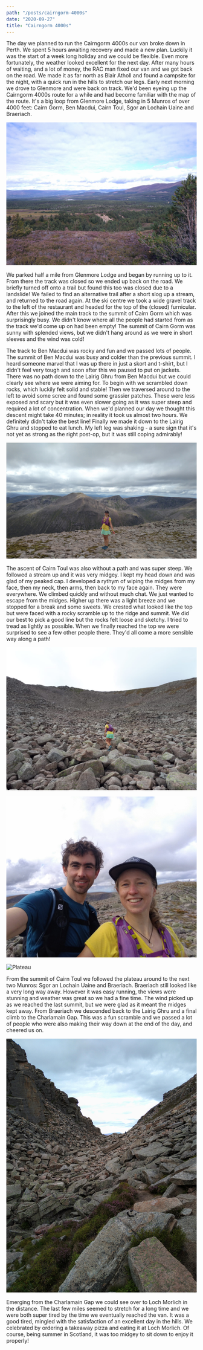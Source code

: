 ```yaml
---
path: "/posts/cairngorm-4000s"
date: "2020-09-27"
title: "Cairngorm 4000s"
---
```


The day we planned to run the Cairngorm 4000s our van broke down in Perth. We spent 5 hours awaiting recovery and made a new plan. Luckily it was the start of a week long holiday and we could be flexible. Even more fortunately, the weather looked excellent for the next day. After many hours of waiting, and a lot of money, the RAC man fixed our van and we got back on the road. We made it as far north as Blair Atholl and found a campsite for the night, with a quick run in the hills to stretch our legs. Early next morning we drove to Glenmore and were back on track. We'd been eyeing up the Cairngorm 4000s route for a while and had become familiar with the map of the route. It's a big loop from Glenmore Lodge, taking in 5 Munros of over 4000 feet: Cairn Gorm, Ben Macdui, Cairn Toul, Sgor an Lochain Uaine and Braeriach.
<!-- end -->

![View](../images/cairngorm-4000s/early_view.jpg)

We parked half a mile from Glenmore Lodge and began by running up to it. From there the track was closed so we ended up back on the road. We briefly turned off onto a trail but found this too was closed due to a landslide! We failed to find an alternative trail after a short slog up a stream, and returned to the road again. At the ski centre we took a wide gravel track to the left of the restaurant and headed for the top of the (closed) furnicular. After this we joined the main track to the summit of Cairn Gorm which was surprisingly busy. We didn't know where all the people had started from as the track we'd come up on had been empty! The summit of Cairn Gorm was sunny with splended views, but we didn't hang around as we were in short sleeves and the wind was cold!

The track to Ben Macdui was rocky and fun and we passed lots of people. The summit of Ben Macdui was busy and colder than the previous summit. I heard someone marvel that I was up there in just a skort and t-shirt, but I didn't feel very tough and soon after this we paused to put on jackets. There was no path down to the Lairig Ghru from Ben Macdui but we could clearly see where we were aiming for. To begin with we scrambled down rocks, which luckily felt solid and stable! Then we traversed around to the left to avoid some scree and found some grassier patches. These were less exposed and scary but it was even slower going as it was super steep and required a lot of concentration. When we'd planned our day we thought this descent might take 40 minutes; in reality it took us almost two hours. We definitely didn't take the best line! Finally we made it down to the Lairig Ghru and stopped to eat lunch. My left leg was shaking - a sure sign that it's not yet as strong as the right post-op, but it was still coping admirably!

![Ben Macdui summit](../images/cairngorm-4000s/ben_macdui_summit.jpg)

The ascent of Cairn Toul was also without a path and was super steep. We followed a stream up and it was very midgey. I kept my head down and was glad of my peaked cap. I developed a rythym of wiping the midges from my face, then my neck, then arms, then back to my face again. They were everywhere. We climbed quickly and without much chat. We just wanted to escape from the midges. Higher up there was a light breeze and we stopped for a break and some sweets. We crested what looked like the top but were faced with a rocky scramble up to the ridge and summit. We did our best to pick a good line but the rocks felt loose and sketchy. I tried to tread as lightly as possible. When we finally reached the top we were surprised to see a few other people there. They'd all come a more sensible way along a path!

![Hunting for a path](../images/cairngorm-4000s/nae_path.jpg)

![Cairn Toul summit](../images/cairngorm-4000s/cairn_toul_summit.jpg)

![Plateau](../images/cairngorm-4000s/plateau.jpg)

From the summit of Cairn Toul we followed the plateau around to the next two Munros: Sgor an Lochain Uaine and Braeriach. Braeriach still looked like a very long way away. However it was easy running, the views were stunning and weather was great so we had a fine time. The wind picked up as we reached the last summit, but we were glad as it meant the midges kept away. From Braeriach we descended back to the Lairig Ghru and a final climb to the Charlamain Gap. This was a fun scramble and we passed a lot of people who were also making their way down at the end of the day, and cheered us on.

![Charlamain Gap](../images/cairngorm-4000s/charlemagne_gap.jpg)

Emerging from the Charlamain Gap we could see over to Loch Morlich in the distance. The last few miles seemed to stretch for a long time and we were both super tired by the time we eventually reached the van. It was a good tired, mingled with the satisfaction of an excellent day in the hills. We celebrated by ordering a takeaway pizza and eating it at Loch Morlich. Of course, being summer in Scotland, it was too midgey to sit down to enjoy it properly!


